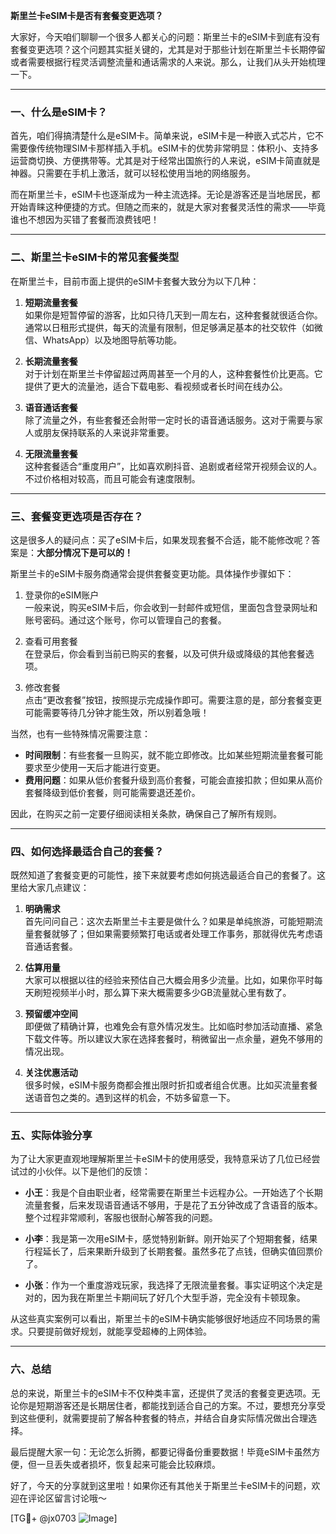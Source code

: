 **斯里兰卡eSIM卡是否有套餐变更选项？**

大家好，今天咱们聊聊一个很多人都关心的问题：斯里兰卡的eSIM卡到底有没有套餐变更选项？这个问题其实挺关键的，尤其是对于那些计划在斯里兰卡长期停留或者需要根据行程灵活调整流量和通话需求的人来说。那么，让我们从头开始梳理一下。

---

### 一、什么是eSIM卡？

首先，咱们得搞清楚什么是eSIM卡。简单来说，eSIM卡是一种嵌入式芯片，它不需要像传统物理SIM卡那样插入手机。eSIM卡的优势非常明显：体积小、支持多运营商切换、方便携带等。尤其是对于经常出国旅行的人来说，eSIM卡简直就是神器。只需要在手机上激活，就可以轻松使用当地的网络服务。

而在斯里兰卡，eSIM卡也逐渐成为一种主流选择。无论是游客还是当地居民，都开始青睐这种便捷的方式。但随之而来的，就是大家对套餐灵活性的需求——毕竟谁也不想因为买错了套餐而浪费钱吧！

---

### 二、斯里兰卡eSIM卡的常见套餐类型

在斯里兰卡，目前市面上提供的eSIM卡套餐大致分为以下几种：

1. **短期流量套餐**  
   如果你是短暂停留的游客，比如只待几天到一周左右，这种套餐就很适合你。通常以日租形式提供，每天的流量有限制，但足够满足基本的社交软件（如微信、WhatsApp）以及地图导航等功能。

2. **长期流量套餐**  
   对于计划在斯里兰卡停留超过两周甚至一个月的人，这种套餐性价比更高。它提供了更大的流量池，适合下载电影、看视频或者长时间在线办公。

3. **语音通话套餐**  
   除了流量之外，有些套餐还会附带一定时长的语音通话服务。这对于需要与家人或朋友保持联系的人来说非常重要。

4. **无限流量套餐**  
   这种套餐适合“重度用户”，比如喜欢刷抖音、追剧或者经常开视频会议的人。不过价格相对较高，而且可能会有速度限制。

---

### 三、套餐变更选项是否存在？

这是很多人的疑问点：买了eSIM卡后，如果发现套餐不合适，能不能修改呢？答案是：**大部分情况下是可以的！**

斯里兰卡的eSIM卡服务商通常会提供套餐变更功能。具体操作步骤如下：

1. 登录你的eSIM账户  
   一般来说，购买eSIM卡后，你会收到一封邮件或短信，里面包含登录网址和账号密码。通过这个账号，你可以管理自己的套餐。

2. 查看可用套餐  
   在登录后，你会看到当前已购买的套餐，以及可供升级或降级的其他套餐选项。

3. 修改套餐  
   点击“更改套餐”按钮，按照提示完成操作即可。需要注意的是，部分套餐变更可能需要等待几分钟才能生效，所以别着急哦！

当然，也有一些特殊情况需要注意：

- **时间限制**：有些套餐一旦购买，就不能立即修改。比如某些短期流量套餐可能要求至少使用一天后才能进行变更。
- **费用问题**：如果从低价套餐升级到高价套餐，可能会直接扣款；但如果从高价套餐降级到低价套餐，则可能需要退还差价。

因此，在购买之前一定要仔细阅读相关条款，确保自己了解所有规则。

---

### 四、如何选择最适合自己的套餐？

既然知道了套餐变更的可能性，接下来就要考虑如何挑选最适合自己的套餐了。这里给大家几点建议：

1. **明确需求**  
   首先问问自己：这次去斯里兰卡主要是做什么？如果是单纯旅游，可能短期流量套餐就够了；但如果需要频繁打电话或者处理工作事务，那就得优先考虑语音通话套餐。

2. **估算用量**  
   大家可以根据以往的经验来预估自己大概会用多少流量。比如，如果你平时每天刷短视频半小时，那么算下来大概需要多少GB流量就心里有数了。

3. **预留缓冲空间**  
   即便做了精确计算，也难免会有意外情况发生。比如临时参加活动直播、紧急下载文件等。所以建议大家在选择套餐时，稍微留出一点余量，避免不够用的情况出现。

4. **关注优惠活动**  
   很多时候，eSIM卡服务商都会推出限时折扣或者组合优惠。比如买流量套餐送语音包之类的。遇到这样的机会，不妨多留意一下。

---

### 五、实际体验分享

为了让大家更直观地理解斯里兰卡eSIM卡的使用感受，我特意采访了几位已经尝试过的小伙伴。以下是他们的反馈：

- **小王**：我是个自由职业者，经常需要在斯里兰卡远程办公。一开始选了个长期流量套餐，后来发现语音通话不够用，于是花了五分钟改成了含语音的版本。整个过程非常顺利，客服也很耐心解答我的问题。

- **小李**：我是第一次用eSIM卡，感觉特别新鲜。刚开始买了个短期套餐，结果行程延长了，后来果断升级到了长期套餐。虽然多花了点钱，但确实值回票价了。

- **小张**：作为一个重度游戏玩家，我选择了无限流量套餐。事实证明这个决定是对的，因为我在斯里兰卡期间玩了好几个大型手游，完全没有卡顿现象。

从这些真实案例可以看出，斯里兰卡的eSIM卡确实能够很好地适应不同场景的需求。只要提前做好规划，就能享受超棒的上网体验。

---

### 六、总结

总的来说，斯里兰卡的eSIM卡不仅种类丰富，还提供了灵活的套餐变更选项。无论你是短期游客还是长期居住者，都能找到适合自己的方案。不过，要想充分享受到这些便利，就需要提前了解各种套餐的特点，并结合自身实际情况做出合理选择。

最后提醒大家一句：无论怎么折腾，都要记得备份重要数据！毕竟eSIM卡虽然方便，但一旦丢失或者损坏，恢复起来可能会比较麻烦。

好了，今天的分享就到这里啦！如果你还有其他关于斯里兰卡eSIM卡的问题，欢迎在评论区留言讨论哦～  

[TG💪+ @jx0703 ![Image](https://github.com/user-attachments/assets/dbca1d08-cadb-493c-b0ec-ad6f7a83f270)]